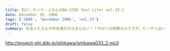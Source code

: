 ```yaml
---
title: 石川・ホンマ・ぶるんのBe-SIDE Your Life! vol.33-2
date: December 19, 2006
tags: ['2006', 'December 2006', 'vol.33']
draft: false
summary: 社会人たるもの年末進行が止まらない！？のがこの時期なのですが、ビーサイはいたってレギュラー・・・ですが、メガネのカタワレはここで登場するのか否か！？注目の二本目です。笑いのボリュームがでかいっす。NAMAE
---
```


http://project-phi.ddo.jp/ishikawa/ishikawa033_2.mp3
